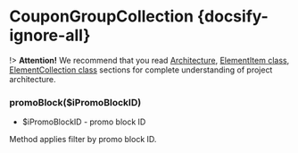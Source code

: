 # CouponGroupCollection {docsify-ignore-all}

!> **Attention!**  We recommend that you read [Architecture](architecture/architecture), [ElementItem class](architecture/item-class/item-class.md),
[ElementCollection class](architecture/collection-class/collection-class.md) sections for complete understanding of  project architecture.

### promoBlock($iPromoBlockID)
  * $iPromoBlockID - promo block ID

Method applies filter by promo block ID.